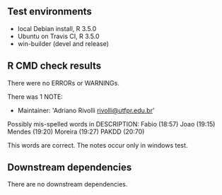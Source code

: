 ## Test environments
* local Debian install, R 3.5.0
* Ubuntu on Travis CI, R 3.5.0
* win-builder (devel and release)

## R CMD check results
There were no ERRORs or WARNINGs.

There was 1 NOTE:

* Maintainer: 'Adriano Rivolli <rivolli@utfpr.edu.br>'

Possibly mis-spelled words in DESCRIPTION:
  Fabio (18:57)
  Joao (19:15)
  Mendes (19:20)
  Moreira (19:27)
  PAKDD (20:70)

This words are correct. The notes occur only in windows test.

## Downstream dependencies
There are no downstream dependencies.
